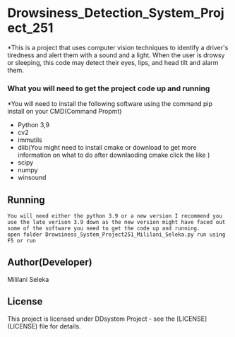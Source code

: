 # Drowsiness_Detection_System_Project_251

*This is a project that uses computer vision techniques to identify a driver's tiredness and alert them with a sound and a light. When the user is drowsy or sleeping, this code may detect their eyes, lips, and head tilt and alarm them.
 
### What you will need to get the project code up and running

*You will need to install the following software using the command pip install on your CMD(Command Propmt)
* Python 3,9
* cv2
* immutils
* dlib(You might need to install cmake or download to get more information on what to do after downlaoding cmake click the like )
* scipy
* numpy
* winsound


## Running 
```
You will need either the python 3.9 or a new version I recommend you use the late verison 3.9 down as the new version might have faced out some of the software you need to get the code up and running.
open folder Drowsiness_System_Project251_Mililani_Seleka.py run using F5 or run
```

## Author(Developer) 
Mililani Seleka

## License
This project is licensed under DDsystem Project  - see the [LICENSE] (LICENSE) file for details.
